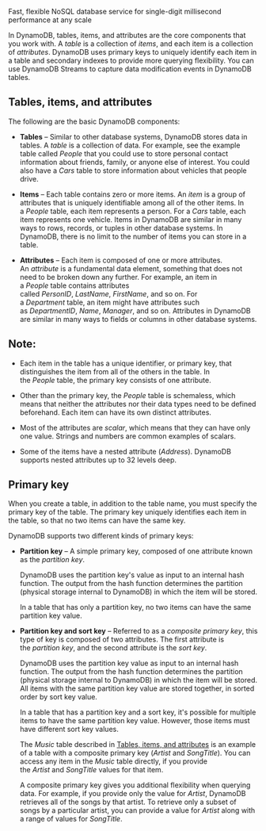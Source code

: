 Fast, flexible NoSQL database service for single-digit millisecond performance at any scale

In DynamoDB, tables, items, and attributes are the core components that you work with. A _table_ is a collection of _items_, and each item is a collection of _attributes_. DynamoDB uses primary keys to uniquely identify each item in a table and secondary indexes to provide more querying flexibility. You can use DynamoDB Streams to capture data modification events in DynamoDB tables.

## Tables, items, and attributes

The following are the basic DynamoDB components:

- **Tables** – Similar to other database systems, DynamoDB stores data in tables. A _table_ is a collection of data. For example, see the example table called _People_ that you could use to store personal contact information about friends, family, or anyone else of interest. You could also have a _Cars_ table to store information about vehicles that people drive.
    
- **Items** – Each table contains zero or more items. An _item_ is a group of attributes that is uniquely identifiable among all of the other items. In a _People_ table, each item represents a person. For a _Cars_ table, each item represents one vehicle. Items in DynamoDB are similar in many ways to rows, records, or tuples in other database systems. In DynamoDB, there is no limit to the number of items you can store in a table.
    
- **Attributes** – Each item is composed of one or more attributes. An _attribute_ is a fundamental data element, something that does not need to be broken down any further. For example, an item in a _People_ table contains attributes called _PersonID_, _LastName_, _FirstName_, and so on. For a _Department_ table, an item might have attributes such as _DepartmentID_, _Name_, _Manager_, and so on. Attributes in DynamoDB are similar in many ways to fields or columns in other database systems.

## Note:
- Each item in the table has a unique identifier, or primary key, that distinguishes the item from all of the others in the table. In the _People_ table, the primary key consists of one attribute.

- Other than the primary key, the _People_ table is schemaless, which means that neither the attributes nor their data types need to be defined beforehand. Each item can have its own distinct attributes.

- Most of the attributes are _scalar_, which means that they can have only one value. Strings and numbers are common examples of scalars.

- Some of the items have a nested attribute (_Address_). DynamoDB supports nested attributes up to 32 levels deep.


## Primary key

When you create a table, in addition to the table name, you must specify the primary key of the table. The primary key uniquely identifies each item in the table, so that no two items can have the same key.

DynamoDB supports two different kinds of primary keys:

- **Partition key** – A simple primary key, composed of one attribute known as the _partition key_.
    
    DynamoDB uses the partition key's value as input to an internal hash function. The output from the hash function determines the partition (physical storage internal to DynamoDB) in which the item will be stored.
    
    In a table that has only a partition key, no two items can have the same partition key value.

- **Partition key and sort key** – Referred to as a _composite primary key_, this type of key is composed of two attributes. The first attribute is the _partition key_, and the second attribute is the _sort key_.

    DynamoDB uses the partition key value as input to an internal hash function. The output from the hash function determines the partition (physical storage internal to DynamoDB) in which the item will be stored. All items with the same partition key value are stored together, in sorted order by sort key value.
    
    In a table that has a partition key and a sort key, it's possible for multiple items to have the same partition key value. However, those items must have different sort key values.
    
    The _Music_ table described in [Tables, items, and attributes](https://docs.aws.amazon.com/amazondynamodb/latest/developerguide/HowItWorks.CoreComponents.html#HowItWorks.CoreComponents.TablesItemsAttributes) is an example of a table with a composite primary key (_Artist_ and _SongTitle_). You can access any item in the _Music_ table directly, if you provide the _Artist_ and _SongTitle_ values for that item.
    
    A composite primary key gives you additional flexibility when querying data. For example, if you provide only the value for _Artist_, DynamoDB retrieves all of the songs by that artist. To retrieve only a subset of songs by a particular artist, you can provide a value for _Artist_ along with a range of values for _SongTitle_.